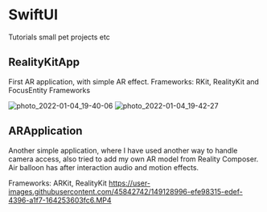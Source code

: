 # SwiftUI
Tutorials small pet projects etc

## RealityKitApp
First AR application, with simple AR effect. 
Frameworks: RKit, RealityKit and FocusEntity Frameworks 

![photo_2022-01-04_19-40-06](https://user-images.githubusercontent.com/45842742/148101066-a6290649-f485-40fc-89a6-642c4686bbbd.jpg)
![photo_2022-01-04_19-42-27](https://user-images.githubusercontent.com/45842742/148101117-cb36d8c0-3510-4143-9106-e1ea5a23d5bb.jpg)

## ARApplication
Another simple application, where I have used another way to handle camera access, also tried to add my own AR model from Reality Composer. Air balloon has after interaction audio and motion effects.

Frameworks: ARKit, RealityKit
https://user-images.githubusercontent.com/45842742/149128996-efe98315-edef-4396-a1f7-164253603fc6.MP4

